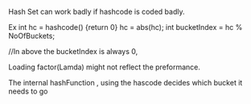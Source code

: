 Hash Set can work badly if hashcode is coded badly.

Ex int hc = hashcode() {return 0}
  hc = abs(hc);
  int bucketIndex = hc % NoOfBuckets;


//In above the bucketIndex is always 0,

Loading factor(Lamda) might not reflect the preformance. 


The internal hashFunction , using the hascode decides which bucket it needs to go
